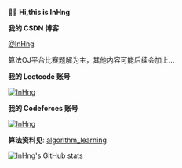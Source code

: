 👋🏻 **Hi,this is InHng**

**我的 CSDN 博客**

[@InHng](https://blog.csdn.net/m0_70675786?spm=1000.2115.3001.5343)

算法OJ平台比赛题解为主，其他内容可能后续会加上...

**我的 Leetcode 账号**

[![InHng](https://img.shields.io/badge/InHng-1914-A407A8?style=for-the-badge)](https://leetcode.cn/u/inhng/)

**我的 Codeforces 账号**

[![InHng](https://img.shields.io/badge/InHng-Expert%201662-0005FB?style=for-the-badge)](https://codeforces.com/profile/InHng)

**算法资料见**: [algorithm_learning](https://github.com/InHng/algorithm_pdfs)

![InHng's GitHub stats](https://github-readme-stats.vercel.app/api?username=InHng\&show_icons=true\&show=reviews,discussions_started,discussions_answered,prs_merged,prs_merged_percentage)
